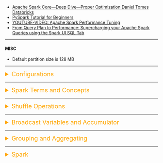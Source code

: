 -   [Apache Spark Core—Deep Dive—Proper Optimization Daniel Tomes Databricks](https://www.youtube.com/watch?v=daXEp4HmS-E&t=291s)
-   [PySpark Tutorial for Beginners](https://www.youtube.com/playlist?list=PLwFJcsJ61ouiU1wvzzRk3pjU8xT9buJhr)
-   [YOUTUBE-VIDEO: Apache Spark Performance Tuning](https://www.youtube.com/playlist?list=PLWAuYt0wgRcLCtWzUxNg4BjnYlCZNEVth)
-   [From Query Plan to Performance: Supercharging your Apache Spark Queries using the Spark UI SQL Tab](https://www.youtube.com/watch?v=_Ne27JcLnEc)

---

#### MISC

-   Default partition size is 128 MB

---

<details><summary style="font-size:20px;color:Orange;text-align:left">Configurations</summary>

-   [Installation: Manually Downloading](https://spark.apache.org/docs/latest/api/python/getting_started/install.html#manually-downloading)

-   Prerequisites:

    -   Spark requires Java 8 or higher (`java -version`).

-   Download Spark:

    -   Go to the Apache Spark download page (https://spark.apache.org/downloads.html) and select the latest version of Spark.
    -   Choose the "Pre-built for Apache Hadoop" version.

-   Extract Spark:

    -   Extract the downloaded tar file using the follwoing command
    -   `$ tar -xvf spark-<version>-bin-hadoop<version>.tgz`

-   Configure Environment Variables:

    ```bash
        # Add required environment variable
        export SPARK_HOME=/path/to/your/spark-directory

        # Add Spark into your `PATH` variable
        export PATH=$SPARK_HOME/bin:$PATH
    ```

-   Standalone Cluster Configuration:

    -   In Spark, you can run in a standalone cluster mode. The default configuration file is spark-defaults.conf in the conf directory of the Spark installation.
    -   You may want to customize this configuration file for your needs. You can do this by copying the template and making adjustments:
    -   `$ cp $SPARK_HOME/conf/spark-defaults.conf.template $SPARK_HOME/conf/spark-defaults.conf`

-   Start the Master:

    -   To start the Spark Master, run the following command in your terminal:
    -   `$SPARK_HOME/sbin/start-master.sh`

-   Access the Web UI:

    -   You can access the Spark Master's web UI by opening a web browser and navigating to http://localhost:4040.

-   Start Worker Nodes:

    -   If you want to add worker nodes, you can start them by running:

    -   `$SPARK_HOME/sbin/start-worker.sh <master-url>`
        -   Replace <master-url> with the Spark Master's URL, which you can find in the web UI.

-   Run Spark Applications:

    -   You can submit Spark applications to your standalone cluster using the spark-submit command. For example:
    -   `$SPARK_HOME/bin/spark-submit --class your.spark.app.MainClass --master spark://<master-url> /path/to/your/app.jar`

-   Stop Spark Cluster:

    -   To stop the Spark Master and all associated worker nodes, use the following command:
    -   `$SPARK_HOME/sbin/stop-all.sh`

---

-   How to run Spark on Jupyter Notebook

    -   Install Jupyter Notebook:

        -   If you haven't already installed Jupyter Notebook, you can do so using pip. Open your terminal and run the following command:
        -   `$ pip install jupyter`

    -   Install PySpark:

        -   You need to install PySpark on your Mac. You can use pip to install it:
        -   `$ pip install pyspark`

    -   Set up Environment Variables:

        -   Before starting a Jupyter Notebook, make sure your Spark environment variables are correctly set. In your terminal, export the following environment variables:

        ```sh
        export PYSPARK_PYTHON="python3"
        export PYSPARK_DRIVER_PYTHON="jupyter"
        ```

</details>

---

<details><summary style="font-size:20px;color:Orange;text-align:left">Spark Terms and Concepts</summary>

1. **Apache Spark**:

    - Apache Spark is an open-source distributed computing system that provides a fast and general-purpose cluster-computing framework for big data processing.
    - Spark is designed for speed and ease of use, supporting various programming languages, including Python through PySpark.

2. **PySpark**:

    - PySpark is the Python API for Apache Spark, allowing developers to write Spark applications using Python.
    - It provides a high-level API for distributed data processing, enabling Python developers to harness the power of Spark for big data analytics.

3. **SparkContext**:

    - SparkContext is the entry point for any Spark functionality in a PySpark application.
    - It coordinates the execution of tasks across a cluster, manages resources, and establishes a connection to the Spark cluster.

4. **RDD (Resilient Distributed Dataset)**:

    - RDD is the fundamental data structure in Spark, representing an immutable distributed collection of objects.
    - RDDs support parallel processing and fault tolerance, allowing Spark to efficiently distribute data across a cluster.

5. **DataFrame**:

    - DataFrame is a distributed collection of data organized into named columns, similar to a table in a relational database.
    - It provides a more user-friendly, structured API for data manipulation and analysis compared to RDDs, and it integrates well with Python's Pandas library.

6. **SparkSession**:

    - SparkSession is the entry point for DataFrame and SQL functionality in Spark, combining the features of SQLContext and HiveContext.
    - It simplifies the process of working with DataFrames and provides a unified interface for interacting with structured and semi-structured data.

7. **Transformations**:

    - Transformations are operations on RDDs or DataFrames that produce a new RDD or DataFrame.
    - Transformations are lazily evaluated, and they define the sequence of operations to be performed on the data.
    - Transformations in Spark are categorized into two types based on their behavior.

    - `Narrow Transformations`:

        - Narrow transformations are transformations where each partition of the parent RDD contributes to only one partition of the child RDD.
        - These transformations do not require shuffling of data between partitions. Each partition of the resulting RDD depends on one partition of the parent RDD.
        - Example: map, filter, union, distinct, flatMap, etc.

    - `Wide Transformations`:

        - Wide transformations are transformations where each partition of the parent RDD can contribute to multiple partitions of the child RDD. They involve shuffling of data across partitions.
        - These transformations require data to be redistributed and shuffled across partitions. They involve a more significant amount of data movement between nodes.
        - Example: groupByKey, reduceByKey, sortByKey, join, cogroup, distinct after a repartition, etc.

    - `Differences`:

        - Narrow transformations are more efficient as they do not require data shuffling, and the computation can be performed independently on each partition.
        - Wide transformations involve data shuffling, which can be a costly operation in terms of performance.
        - Narrow transformations result in a one-to-one mapping of partitions from the parent to the child RDD.
        - Wide transformations may result in a different number of partitions in the child RDD compared to the parent RDD.

8. **Actions**:

    - Actions are operations on RDDs or DataFrames that trigger the execution of transformations and return a result to the driver program or write data to an external storage system.
    - Actions are the operations that initiate the actual computation and produce results.

9. **Partitioning**:

    - Partitioning is the process of dividing a large dataset into smaller, manageable pieces called partitions.
    - Proper partitioning is crucial for achieving parallelism and efficient data processing across a cluster.

10. **Broadcast Variables**:

    - Broadcast variables are read-only, cached variables that are efficiently distributed to all worker nodes in a Spark cluster.
    - They are used to efficiently share large read-only variables, reducing the overhead of sending data over the network.

11. **Accumulators**:

    - Accumulators are variables that can be used to accumulate values across multiple tasks in parallel.
    - They provide a convenient way to implement counters and sums in a distributed computing environment.

12. **Caching and Persistence**:

    - Caching involves persisting an RDD or DataFrame in memory or on disk to avoid recomputation.
    - Caching is useful for iterative algorithms and operations that are repeatedly used, improving overall performance.

13. **Shuffle Operation**:

    - A shuffle operation is a data exchange operation that redistributes data across partitions.
    - Shuffles are resource-intensive and can impact performance, so optimizing and minimizing shuffle operations is crucial.

14. **Spark Libraries**:

    - Spark includes various libraries such as Spark SQL, MLlib (machine learning), GraphX (graph processing), and Spark Streaming (real-time data processing).
    - These libraries extend Spark's capabilities, making it suitable for a wide range of big data processing tasks.

15. **Cluster Manager**:

    - A cluster manager is responsible for allocating resources and managing the execution of Spark applications across a cluster of machines.
    - Common cluster managers include Apache Mesos, Apache Hadoop YARN, and Spark's standalone cluster manager.

16. **Executor**:

    - An executor is a process launched for an application on a worker node, responsible for executing tasks and storing data in memory or on disk.
    - Executors are the units of computation and storage in a Spark application.

17. **Driver Program**:

    he "Driver Program" plays a central role in managing the execution of Spark applications. Here are key points about the Driver Program:

    - `Control Center`:

        - The Driver Program is the main control program that manages the execution of a Spark application.
        - It defines the high-level control flow and coordinates the execution of tasks across the cluster.

    - `User Code Execution`:

        - The Spark application code, written by the user, is executed in the Driver Program.
        - This code includes defining transformations and actions on distributed datasets.

    - `Job Submission`:

        - The Driver Program submits Spark jobs to the cluster for execution.
        - Each job represents a sequence of transformations and actions on the data.

    - `Spark Context`:

        - The Driver Program initializes and maintains the Spark Context, which is the entry point for interacting with Spark functionality.
        - Spark Context is used to create RDDs (Resilient Distributed Datasets), broadcast variables, and perform other Spark-related operations.

    - `Task Scheduling`:

        - The Driver Program breaks down Spark jobs into stages, and stages into tasks.
        - It schedules the execution of tasks on the executor nodes in the cluster.

    - `Results Aggregation`:

        - The Driver Program aggregates and collects results from the tasks executed on the executor nodes.
        - It manages the overall execution and collects final results for actions, such as collect().

    - `Fault Tolerance`:

        - The Driver Program is responsible for handling failures and ensuring fault tolerance.
        - It keeps track of the lineage information of RDDs to recover lost data in case of node failures.

    - `Communication`:

        - The Driver Program communicates with the Cluster Manager (e.g., Spark Standalone, Apache Mesos, or Apache YARN) to acquire resources and manage task execution.

    - `Lifecycle Management`:

        - The Driver Program manages the entire lifecycle of the Spark application, from initialization to execution and termination.

    - `Driver UI`:

        - The Driver Program provides a web-based user interface (UI) that allows monitoring and tracking the progress of the Spark application.

18. **Job**:

    - A job in Spark represents a complete computation with a specific goal.
    - It is a sequence of transformations and actions on data that is executed to produce a result.
    - A Spark application can consist of one or more jobs.

19. **Stage**:

    - A job is divided into stages based on the presence of a shuffle operation (e.g., a reduce operation).
    - A stage represents a set of tasks that can be executed in parallel.
    - A stage consists of tasks that perform the same computation but on different partitions of the data.

20. **Task**:

    - A task is the smallest unit of work in Spark and represents the execution of a computation on a single partition of data.
    - Tasks are the actual computations that are performed on the executor nodes.
    - Each stage is divided into tasks, and tasks within a stage can be executed in parallel.

</details>

---

<details><summary style="font-size:20px;color:Orange;text-align:left">Shuffle Operations</summary>

In Apache Spark, a "shuffle" operation refers to the process of redistributing and reorganizing data across the partitions of a Resilient Distributed Dataset (RDD) or DataFrame. Shuffling is a critical operation in distributed data processing, especially when certain transformations require data to be rearranged or grouped differently. Shuffling involves substantial data movement across the nodes of a Spark cluster and is generally considered an expensive operation.

**Key Concepts Related to Shuffle Operations**

-   `Stages`:

    -   Shuffling often occurs as part of a Spark job during the transition between stages.
    -   A stage is a set of parallel tasks that can be executed without data exchange, and shuffling typically separates different stages.

-   `Map and Reduce Phases`:

    -   The shuffle process is often divided into two main phases: map and reduce.
    -   In the map phase, data is locally processed on each executor to prepare it for the shuffle.
    -   In the reduce phase, the shuffled data is aggregated and combined across the cluster.

**Shuffle Components**

-   `Map Side`:

    -   Map Tasks: The initial processing tasks that occur on each executor.
    -   Partitioning: Data is partitioned based on a partitioning function, and each partition is sent to a corresponding reducer.
    -   Serialization: Data is serialized for transmission to the reducers.

-   `Shuffle Manager`:

    -   Shuffle Write: Handles the writing of map output data to disk or memory for transmission.
    -   Shuffle Fetch: Manages the retrieval of shuffled data by reducers.

-   `Reduce Side`:

    -   Reduce Tasks: Process the shuffled data and perform the final aggregation.
    -   Deserialization: Shuffled data is deserialized for further processing.

**Detailed Steps in a Shuffle Operation**

-   `Map Phase`:

    -   Each executor performs local processing on its partition of data.
    -   Data is partitioned based on a partitioning function, which determines which reducer will receive each record.
    -   Map output records are written to local disk or memory, typically in the form of map output files.

-   `Shuffle Write`:

    -   Map output files are transferred to the nodes where the reducers are running.
    -   These files are stored in the shuffle manager's directory, which is accessible by all nodes in the cluster.
    -   Data is sorted and partitioned according to the partitioning function.

-   `Shuffle Fetch`:

    -   Reducers pull the relevant map output data from the shuffle manager's directory.
    -   This involves a network transfer of data from multiple nodes to the reducers.

-   `Reduce Phase`:

    -   Reducers perform the final aggregation and processing on the shuffled data.
    -   Results are written to the final output.

**Optimization Techniques**

-   `Speculative Execution`:

    -   Spark can identify slow-running tasks and launch backup or speculative tasks on other nodes to mitigate stragglers.

-   `Partitioning Strategies`:

    -   Choosing an appropriate partitioning strategy is crucial for efficient shuffling.
    -   Custom partitioners can be implemented to optimize data distribution.

-   `Compression`:

    -   Compression can be applied to reduce the amount of data transferred during the shuffle phase, minimizing network overhead.

-   `Caching`:

    -   Caching intermediate results or frequently accessed data can reduce the need for recomputation and subsequent shuffling.

**Common Operations Triggering Shuffling**

-   `GroupByKey`:

    -   When using the groupByKey transformation, data with the same key needs to be grouped together, requiring shuffling.

-   `ReduceByKey`:

    -   Similar to groupByKey, reduceByKey involves shuffling data to perform reduction operations.

-   `Join` Operations:

    -   Joining two RDDs or DataFrames based on a common key involves shuffling data between nodes.

-   `Aggregations`:

    -   Operations like reduce or aggregate that require combining data across partitions trigger shuffling.

Shuffling is a fundamental aspect of distributed data processing in Apache Spark. While it is necessary for certain operations, developers should be mindful of its performance implications and employ optimization strategies to minimize its impact on job execution time and resource utilization.

</details>

---

<details><summary style="font-size:20px;color:Orange;text-align:left">Broadcast Variables and Accumulator</summary>

In Apache Spark, Broadcast and Accumulator are two important concepts used for efficient and distributed data processing. They serve distinct purposes in Spark applications. Let's delve into each of them in detail:

-   `Broadcast Variable`: A Broadcast variable is a read-only, efficient, and distributed mechanism in Spark used for sharing large data or read-only variables across all worker nodes in a cluster. It's particularly useful when you want to reuse the same variable across multiple tasks without sending it over the network multiple times. Broadcast variables are a form of a shared, in-memory cache for data that needs to be reused by tasks.

    -   `Creation`: You create a Broadcast variable from a driver program by calling the SparkContext.broadcast() method. The variable is typically an immutable data structure.

    -   `Distribution`: Spark distributes the Broadcast variable to all worker nodes in the cluster. It ensures that each worker has a copy of the variable in its memory.

    -   `Task Access`: Tasks running on worker nodes can access the Broadcast variable locally, as it's already available in their memory. This eliminates the need to send the data over the network repeatedly.

    -   `Efficiency`: Broadcast variables help in optimizing performance by reducing data transfer overhead, especially when the same data is needed across multiple tasks.

    -   `Use Cases`: Common use cases for Broadcast variables include sharing reference data, dictionaries, lookup tables, or any large read-only data that's used by multiple tasks.

-   `Accumulator`: An Accumulator is another distributed data structure in Spark, but it's designed for accumulating values in parallel across worker nodes. Accumulators are typically used for implementing counters and aggregations in a distributed and fault-tolerant manner. They can only be "added" to and are initialized on the driver, but the value can be read by the driver at any point.

    -   `Creation`: You create an Accumulator on the driver program using the SparkContext.accumulator() method. The initial value is set at this stage.

    -   `Distribution`: The Accumulator is distributed to worker nodes, but workers can only "add" values to it. They cannot read or modify the accumulator's value directly.

    -   `Task Updates`: During the execution of tasks on worker nodes, the tasks can update the Accumulator by adding values to it. These updates are automatically merged in a distributed and fault-tolerant manner.

    -   `Driver Access`: The driver can read the final value of the Accumulator once all tasks are complete. This final value reflects the accumulated result from all tasks.

    -   `Use Cases`: Accumulators are suitable for tasks that require distributed aggregation, such as counting occurrences of events across a large dataset.

In summary, Broadcast variables are used for efficiently sharing read-only data across worker nodes, while Accumulators are used for accumulating values across tasks in a distributed and fault-tolerant manner. Both Broadcast and Accumulator are essential tools for performing distributed data processing and aggregation in Spark applications, enhancing efficiency and performance.

</details>

---

<details><summary style="font-size:20px;color:Orange;text-align:left">Grouping and Aggregating</summary>

-   How does the grouping and aggregating works in a cluster mode Spark operation is done simultaniously?

In Apache Spark, grouping and aggregating operations in cluster mode are designed to work simultaneously through a process known as parallel processing. Let's break down how this happens:

**Partitioned Processing**: Spark divides the data into partitions, and each partition is processed independently on different nodes in the cluster. This is the foundation of parallel processing.

**Grouping within Partitions**: Within each partition, Spark performs the grouping operation based on the specified key or keys. This step is done independently in each partition.

**Aggregation within Partitions**: After grouping, if there are aggregation functions specified (e.g., counting, summing), Spark performs these aggregations within each partition. Again, this is done in parallel for each partition.

**Combining Results**: The intermediate results (grouped and aggregated data within each partition) are then combined. If the grouping involved a shuffle operation (repartitioning the data based on keys), Spark takes care of redistributing the data so that records with the same key end up in the same partition.

**Final Aggregation (if needed)**: Once the data is reshuffled, Spark performs a final aggregation step if there are global aggregations across all partitions.

</details>

---

<details><summary style="font-size:20px;color:Orange;text-align:left">Spark</summary>

### 1.1. Spark vs. Hadoop

-   Hadoop is an older system than Spark but is still used by many companies.

-   The major difference between Spark and Hadoop is how they use memory. Hadoop writes intermediate results to disk whereas Spark tries to keep data in memory whenever possible. This makes Spark faster for many use cases. Spark does in memory distributed data analysis, in order to make jobs faster.

-   While Spark is great for iterative algorithms, there is not much of a performance boost over Hadoop MapReduce when doing simple counting. Migrating legacy code to Spark, especially on hundreds of nodes that are already in production, might not be worth the cost for the small performance boost.

-   Spark does not include a file storage system. You can use Spark on top of HDFS but you do not have to. Spark can read in data from other sources as well such as [Amazon S3](https://aws.amazon.com/s3/).

### 1.2. Spark ecosystem

<center><img src="../assets/spark/spark.png" width=400></center>

-   Spark core: General purpose computing engine
-   YARN: Cluster manager. Alternatives: Mesos, Spark Standalone
-   HDFS: Distributed storage system
-   Spark libraries

    -   Streaming data

        -   The use case is when you want to store and analyze data in real-time such as Facebook posts or Twitter tweets.

        -   Spark has a streaming library called [Spark Streaming](https://spark.apache.org/docs/latest/streaming-programming-guide.html) although it is not as popular and fast as some other streaming libraries. Other popular streaming libraries include [Storm](http://storm.apache.org/) and [Flink](https://flink.apache.org/).

### 1.3. Four different modes to setup Spark

-   Local mode - prototype

      <center><img src="../assets/spark/spark_modes.png" width=450, align='middle'></center>

-   Other three modes - distributed and declares a cluster manager.

### 1.4. Spark use cases

Here are a few resources about different Spark use cases.

-   [Data Analytics](http://spark.apache.org/sql/)
-   [Machine Learning](http://spark.apache.org/mllib/)
-   [Streaming](http://spark.apache.org/streaming/)
-   [Graph Analytics](http://spark.apache.org/graphx/)

### 1.5. You don't always need Spark

-   Spark is meant for big data sets that cannot fit on one computer. But you don't need Spark if you are working on smaller data sets.

-   Sometimes, you can still use pandas on a single, local machine even if your data set is only a little bit larger than memory. E.g., `pandas` can read data in chunks.

-   If the data is already stored in a relational database, you can leverage SQL to extract, filter and aggregate the data. If you would like to leverage `pandas` and SQL simultaneously, you can use libraries such as `SQLAlchemy`, which provides an abstraction layer to manipulate SQL tables with generative Python expressions.

-   The most commonly used Python Machine Learning libraries are `scikit-learn` and `TensorFlow` or `PyTorch`.

### 1.6. Spark's limitations

-   For streaming data, Spark is slower than native streaming tools such as [Storm](http://storm.apache.org/), [Apex](https://apex.apache.org/), and [Flink](https://flink.apache.org/).

-   For machine learning, Spark has limited selection of machine learning algorithms. Currently, Spark only supports algorithms that scale linearly with the input data size. In general, deep learning is not available either, though there are many projects integrate Spark with Tensorflow and other deep learning tools.

### 1.7. Beyond Spark for Storing and Processing Big Data

-   Spark is not a data storage system, and there are a number of tools besides Spark that can be used to process and analyze large datasets.

-   Sometimes it makes sense to use the power and simplicity of SQL on big data. For these cases, a new class of databases, know as NoSQL and NewSQL, have been developed. E.g., newer database storage systems like [HBase](https://hbase.apache.org/) or [Cassandra](http://cassandra.apache.org/); distributed SQL engines like [Impala](https://impala.apache.org/) and [Presto](https://prestodb.io/). Many of these technologies use query syntax.

## 2. Spark architecture and functional programming

Spark is written in Scala, which is a functional programming. There are application programming interfaces in Java, R, Python; e.g. Python API - `PySpark`

### 2.1. Spark architecture

<center><img src="../assets/spark/spark_architecture.png" width=450></center>

Spark cluster is set up in the classic master/worker configuration. The master node coordinates all processes that run on worker nodes.

-   The master node runs a **Driver** program, which is a separate JVM process.

    -   The driver program is responsible for **launching tasks**, which run on individual worker node. These tasks operate on subsets of RDDs (see Section 2.6. below) that are present on that node.
    -   The driver program hosts **SparkContext**, which is the gateway to any Spark application.
    -   The driver program run several groups of **services**
        -   SparkEnv
        -   DAGScheduler
        -   Task Scheduler
        -   SparkUI
        -   ...

-   The **Spark Application** is instantiated within the Driver program.

    -   Uses SparkContext as entry point to start a Spark Application.
    -   The Application will read data, perform a series of transformations and actions. These operations are represented in the form of a Directed Acyclic Graph (DAG) of RDDs.
    -   Internally, Spark creates **Stages** (physically execution plan). Multiple logical operations may be grouped together into a single physical stage, so each Stage is split into operations on RDD partitions called **Tasks**. These tasks are made up of the actual transformations and actions specified in the code.

-   **Execution** in Spark 2 has significant performance optimization

    -   Performance optimization is powered by the 2nd generation **Tungsten engine**, which introduces optimizations in Spark to make the Spark engine compute much faster:

        -   Eliminate virtual function calls
        -   Store data in registers, not RAM/cache
        -   Perform compiler optimization, e.g. loop unrolling. pipelining

    -   **Catalyst optimizer** is the optimization engine that powers Spark SQL as well as DataFrame API

        <center><img src="../assets/spark/spark_catalyst.png" width=550></center>

        -   SQL query and DataFrame: relations to be processed
        -   Unresolved logical plan: unresolved as column types and existence yet to be ascertained
        -   Catalog: tracks tables in all data sources to resolve plan
        -   Logical plan: output of the analysis phase
        -   Optimized logical plan: optimize costs of predicate pushdown, projection pruning, null propagation, expression simplification
        -   Physical plan: generate different alternative physical plans for this optimized logical plan. Here Catalyst interfaces with the Spark execution engine Tungsten
        -   Cost models: apply cost models to find the best physical plan
        -   Selected physical plan: generate Java bytecode to run on each machine

-   **SparkContext**, hosted by the Driver program, is the entry point to Spark application

    -   Interact with all the Spark constructs for distributed data processing, e.g. create RDDs, accumulators, and run jobs
    -   SparkContext is wrapped in SparkSession that encapsulates SQLContext, HiveContext, etc.

-   **Cluster manager**

    -   The cluster manager is a separate process that monitors the available resources, and makes sure that all machines are responsive during the job.
    -   3 different options of cluster managers
        -   Standalone cluster manager
        -   YARN (from Hadoop)
        -   Mesos (open source from UC Berkeley's AMPLab Coordinators)

-   **Workers**

    -   Compute nodes in cluster that are responsible for running the Spark application code
    -   When SparkContext is created, each worker starts executors
        -   **Executors**: distributed agents that execute tasks - the basic units of execution

### 2.2. Functional programming

-   **Functional programming** is the process of building software by composing **pure functions**, avoiding **shared state**, **mutable data**, and **side-effects**.

    -   **Pure functions:** functions that preserve inputs and avoid side effects.

    -   **Function composition:** the process of combining two or more functions in order to produce a new function or perform some computation.

    -   When you avoid **shared state**, the timing and order of function calls don’t change the result of calling the function. With pure functions, given the same input, you’ll always get the same output.

    -   **Mutable data:** no property can change, regardless of the level of the property in the object hierarchy

    -   **Side-effects:** any application state change that is observable outside the called function other than its return value.

### 2.3. Directed Acyclic Graph (DAG)

Spark features an advanced Directed Acyclic Graph (DAG) engine supporting cyclic data flow. Each Spark job creates a DAG of task stages to be performed on the cluster.

-   In lazy evaluation, data is not loaded until it is necessary.

      <center><img src="../assets/spark/spark_dag.png" width=500></center>

-   Compared to MapReduce, which creates a DAG with two predefined stages - Map and Reduce, DAGs created by Spark can contain any number of stages.

### 2.4. Maps and lambda functions

In Spark, maps take data as input and then transform that data with whatever function you put in the map. They are like directions for the data telling how each input should get to the output.

-   Create a `SparkContext` object

    With the `SparkContext`, you can input a dataset and parallelize the data across a cluster. If using Spark in local mode on a single machine, technically the dataset isn't distributed yet.

    ```python
    # The findspark Python module makes it easier to install
    # Spark in local mode on your computer. This is convenient
    # for practicing Spark syntax locally.
    import findspark
    findspark.init('spark-2.3.2-bin-hadoop2.7')

    # Instantiate a SparkContext object
    import pyspark
    sc = pyspark.SparkContext(appName="maps_and_lazy_evaluation_example")

    # Read in the log_of_songs list into Spark
    log_of_songs = [
        "Despacito",
        "Nice for what",
        "No tears left to cry",
        "Despacito",
        "Havana",
        "In my feelings",
        "Nice for what",
        "despacito",
        "All the stars"
    ]

    # parallelize the log_of_songs to use with Spark
    distributed_song_log = sc.parallelize(log_of_songs)
    ```

-   Convert to lowercase

    ```python
    # Define a function
    def convert_song_to_lowercase(song):
        return song.lower()

    # Apply this function using a map step
    distributed_song_log.map(convert_song_to_lowercase)
    # Due to lazy evaluation, Spark does not actually
    # execute the map step unless it needs to.

    # Can also use anonymous (lambda) functions as well
    # as built-in Python functions like string.lower().
    distributed_song_log.map(lambda x: x.lower()).collect()

    # Get Spark to actually run the map step.
    distributed_song_log.map(convert_song_to_lowercase).collect()
    # The collect() method takes the results from all
    # of the clusters and "collects" them into a single
    # list on the master node.
    ```

    Spark is not changing the original data set: Spark is merely making a copy.

### 2.5. Imperative vs declarative programming

-   How to achieve the result vs. what result to get

      <center><img src="../assets/spark/spark_imp_dec.png" width=500></center>

### 2.6. Resilient distributed dataset (RDD)

-   **RDD** is a fundamental data structure of Spark. It is an **immutable distributed collection of objects** (rows, records). RDDs are a low-level abstraction of the data. You can think of RDDs as long lists distributed across various machines. You can still use RDDs as part of your Spark code although data frames and SQL are easier.

      <center><img src="../assets/spark/spark_rdd.png" width=300></center> <br>
      <center><img src="../assets/spark/spark_rdd2.png" width=225></center>

-   Characteristic of RDDs

    -   **Partitioned**: Split across data nodes in a cluster

        -   Processing occurs on nodes in parallel
        -   Data is stored in memory for each node in the cluster

    -   **Immutable**: RDDs, once created, cannot be changed. RDDs support only 2 types of operations:

        -   **Transformation**: transformation into another RDD. Transformations are executed only when a result is requested
        -   **Action**: Request a result

            Lazy evaluation: Spark keeps a record of the series of transformations rquested by the user. It groups the transformations in an efficient way when an Action is requested.

    -   **Resilient**: Can be reconstructed even if a node crashes.

        -   RDDs can be created in 2 ways:

            Reading a file <br>
            Transforming another RDD

        -   Spark tracks the source and every transformation that led to the current RDD, aka., the **lineage** of RDD. The lineage allows RDDs to be (1) reconstructed when nodes crash, and (2) lazily instantiated (materialized) when accessing the results.

-   Additional resources

    -   Explanation of the difference between RDDs and DataFrames in Databricks' [A Tale of Three Apache Spark APIs: RDDs, DataFrames, and Datasets](https://databricks.com/blog/2016/07/14/a-tale-of-three-apache-spark-apis-rdds-dataframes-and-datasets.html) blog post.

    -   Link to the Spark documentation's [RDD programming guide](https://spark.apache.org/docs/latest/rdd-programming-guide.html).

### 2.7. RDDs, Datasets, and DataFrames

-   DataFrame

      <center><img src="../assets/spark/spark_df.png" width=700></center>

    -   Built on top of RDDs
    -   Each row represents 1 observation

-   Comparison

    | RDDs                                      | Datasets                                                             | DataFrames                                                                       |
    | ----------------------------------------- | -------------------------------------------------------------------- | -------------------------------------------------------------------------------- |
    | Primary abstraction since initial version | Added to Spark in 1.6                                                | Added to Spark in 1.3                                                            |
    | Immutable and distributed                 | Immutable and distributed                                            | Immutable and distributed                                                        |
    | Strong typing, use of lambda              | Supports strong typing, lambda                                       |                                                                                  |
    | No optimized execution                    | Leverage optimizers in recent versions                               |                                                                                  |
    | Available in all languages                | Present in Scala and Java, not Python or R                           | Available in all languages                                                       |
    |                                           | No named columns                                                     | Named columns, like Pandas or R                                                  |
    |                                           | Extension of DataFrames: type-safe, OOP interface                    | Conceptually equal to a table in a relational database management system (RDBMS) |
    |                                           | Compile-time type safety                                             | No type safety at compile time                                                   |
    |                                           | Datasets of the `Row()` object in Scala/Java often called DataFrames | Equivalent to `Dataset<Row>` in Java or `Dataset[Row]` in Scala                  |

    Starting from Spark 2.0, APIs for Datasets and DataFrames have merged
